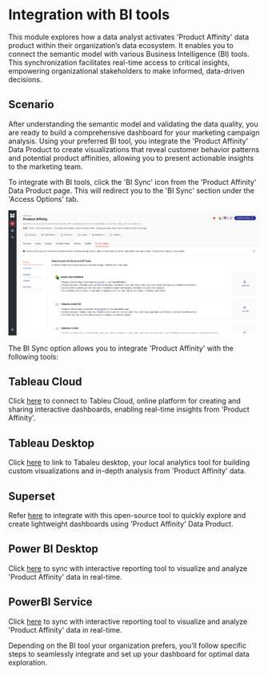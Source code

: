# Integration with BI tools

This module explores how a data analyst activates 'Product Affinity' data product within their organization’s data ecosystem. It enables you to connect the semantic model with various Business Intelligence (BI) tools. This synchronization facilitates real-time access to critical insights, empowering organizational stakeholders to make informed, data-driven decisions.

## Scenario

After understanding the semantic model and validating the data quality, you are ready to build a comprehensive dashboard for your marketing campaign analysis. Using your preferred BI tool, you integrate the 'Product Affinity' Data Product to create visualizations that reveal customer behavior patterns and potential product affinities, allowing you to present actionable insights to the marketing team.

To integrate with BI tools, click the 'BI Sync' icon from the 'Product Affinity' Data Product page. This will redirect you to the 'BI Sync' section under the 'Access Options' tab.

![image.png](/learn/dp_consumer_learn_track/integrate_bi_tools/image.png)


The BI Sync option allows you to integrate 'Product Affinity' with the following tools:

## Tableau Cloud

Click [here](/learn/dp_consumer_learn_track/integrate_bi_tools/tab_cloud/) to connect to Tableu Cloud, online platform for creating and sharing interactive dashboards, enabling real-time insights from 'Product Affinity'.

## Tableau Desktop

Click [here](/learn/dp_consumer_learn_track/integrate_bi_tools/tab_desktop/) to link to Tabaleu desktop, your local analytics tool for building custom visualizations and in-depth analysis from 'Product Affinity' data.

## Superset

Refer [here](/learn/dp_consumer_learn_track/integrate_bi_tools/superset/) to integrate with this open-source tool to quickly explore and create lightweight dashboards using 'Product Affinity' Data Product.

## Power BI Desktop

Click [here](/learn/dp_consumer_learn_track/integrate_bi_tools/powerbi/) to sync with interactive reporting tool to visualize and analyze 'Product Affinity' data in real-time.

## PowerBI Service

Click [here](/learn/dp_consumer_learn_track/integrate_bi_tools/powerbi/powerbi_service/) to sync with interactive reporting tool to visualize and analyze 'Product Affinity' data in real-time.

Depending on the BI tool your organization prefers, you’ll follow specific steps to seamlessly integrate and set up your dashboard for optimal data exploration.
